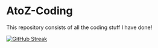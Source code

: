 # AtoZ-Coding
This repository consists of all the coding stuff I have done!

[![GitHub Streak](https://streak-stats.demolab.com/?user=vishwatejach&theme=dark)](https://git.io/streak-stats)
